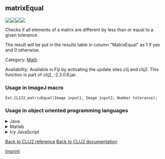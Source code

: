 ## matrixEqual
<img src="images/mini_empty_logo.png"/><img src="images/mini_clij2_logo.png"/><img src="images/mini_empty_logo.png"/><img src="images/mini_empty_logo.png"/>

Checks if all elements of a matrix are different by less than or equal to a given tolerance. 

The result will be put in the results table in column "MatrixEqual" as 1 if yes and 0 otherwise.

Category: [Math](https://clij.github.io/clij2-docs/reference__math)

Availability: Available in Fiji by activating the update sites clij and clij2.
This function is part of clij2_-2.3.0.6.jar.

### Usage in ImageJ macro
```
Ext.CLIJ2_matrixEqual(Image input1, Image input2, Number tolerance);
```


### Usage in object oriented programming languages



<details>

<summary>
Java
</summary>
<pre class="highlight">// init CLIJ and GPU
import net.haesleinhuepf.clij2.CLIJ2;
import net.haesleinhuepf.clij.clearcl.ClearCLBuffer;
CLIJ2 clij2 = CLIJ2.getInstance();

// get input parameters
ClearCLBuffer input1 = clij2.push(input1ImagePlus);
ClearCLBuffer input2 = clij2.push(input2ImagePlus);
float tolerance = 1.0;
</pre>

<pre class="highlight">
// Execute operation on GPU
clij2.matrixEqual(input1, input2, tolerance);
</pre>

<pre class="highlight">
// show result

// cleanup memory on GPU
clij2.release(input1);
clij2.release(input2);
</pre>

</details>



<details>

<summary>
Matlab
</summary>
<pre class="highlight">% init CLIJ and GPU
clij2 = init_clatlab();

% get input parameters
input1 = clij2.pushMat(input1_matrix);
input2 = clij2.pushMat(input2_matrix);
tolerance = 1.0;
</pre>

<pre class="highlight">
% Execute operation on GPU
clij2.matrixEqual(input1, input2, tolerance);
</pre>

<pre class="highlight">
% show result

% cleanup memory on GPU
clij2.release(input1);
clij2.release(input2);
</pre>

</details>



<details>

<summary>
Icy JavaScript
</summary>
<pre class="highlight">// init CLIJ and GPU
importClass(net.haesleinhuepf.clicy.CLICY);
importClass(Packages.icy.main.Icy);

clij2 = CLICY.getInstance();

// get input parameters
input1_sequence = getSequence();
input1 = clij2.pushSequence(input1_sequence);
input2_sequence = getSequence();
input2 = clij2.pushSequence(input2_sequence);
tolerance = 1.0;
</pre>

<pre class="highlight">
// Execute operation on GPU
clij2.matrixEqual(input1, input2, tolerance);
</pre>

<pre class="highlight">
// show result

// cleanup memory on GPU
clij2.release(input1);
clij2.release(input2);
</pre>

</details>



[Back to CLIJ2 reference](https://clij.github.io/clij2-docs/reference)
[Back to CLIJ2 documentation](https://clij.github.io/clij2-docs)

[Imprint](https://clij.github.io/imprint)
